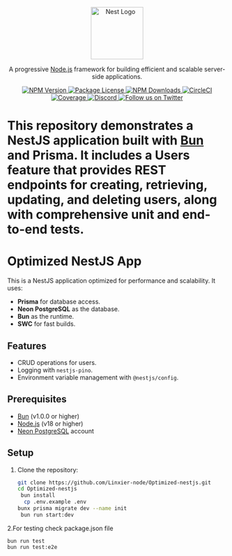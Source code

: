<p align="center">
  <a href="http://nestjs.com/" target="_blank">
    <img src="https://nestjs.com/img/logo-small.svg" width="120" alt="Nest Logo" />
  </a>
</p>

<p align="center">
  A progressive <a href="http://nodejs.org" target="_blank">Node.js</a> framework for building efficient and scalable server-side applications.
</p>

<p align="center">
  <a href="https://www.npmjs.com/~nestjscore" target="_blank">
    <img src="https://img.shields.io/npm/v/@nestjs/core.svg" alt="NPM Version" />
  </a>
  <a href="https://www.npmjs.com/~nestjscore" target="_blank">
    <img src="https://img.shields.io/npm/l/@nestjs/core.svg" alt="Package License" />
  </a>
  <a href="https://www.npmjs.com/~nestjscore" target="_blank">
    <img src="https://img.shields.io/npm/dm/@nestjs/common.svg" alt="NPM Downloads" />
  </a>
  <a href="https://circleci.com/gh/nestjs/nest" target="_blank">
    <img src="https://img.shields.io/circleci/build/github/nestjs/nest/master" alt="CircleCI" />
  </a>
  <a href="https://coveralls.io/github/nestjs/nest?branch=master" target="_blank">
    <img src="https://coveralls.io/repos/github/nestjs/nest/badge.svg?branch=master" alt="Coverage" />
  </a>
  <a href="https://discord.gg/G7Qnnhy" target="_blank">
    <img src="https://img.shields.io/badge/discord-online-brightgreen.svg" alt="Discord"/>
  </a>
  <a href="https://twitter.com/nestframework" target="_blank">
    <img src="https://img.shields.io/twitter/follow/nestframework.svg?style=social&label=Follow" alt="Follow us on Twitter">
  </a>
</p>

# This repository demonstrates a NestJS application built with [Bun](https://bun.sh/) and Prisma. It includes a **Users** feature that provides REST endpoints for creating, retrieving, updating, and deleting users, along with comprehensive unit and end-to-end tests.

# Optimized NestJS App

This is a NestJS application optimized for performance and scalability. It uses:
- **Prisma** for database access.
- **Neon PostgreSQL** as the database.
- **Bun** as the runtime.
- **SWC** for fast builds.

## Features
- CRUD operations for users.
- Logging with `nestjs-pino`.
- Environment variable management with `@nestjs/config`.

## Prerequisites
- [Bun](https://bun.sh/) (v1.0.0 or higher)
- [Node.js](https://nodejs.org/) (v18 or higher)
- [Neon PostgreSQL](https://neon.tech/) account

## Setup

1. Clone the repository:
   ```bash
   git clone https://github.com/Linxier-node/Optimized-nestjs.git
   cd Optimized-nestjs
    bun install
     cp .env.example .env
   bunx prisma migrate dev --name init
    bun run start:dev
2.For testing check package.json file

    bun run test
    bun run test:e2e
    
  


